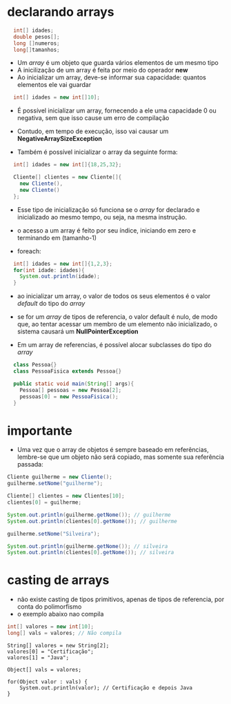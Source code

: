 # declarando arrays

```java
  int[] idades;
  double pesos[];
  long []numeros;
  long[]tamanhos;
```

* Um _array_ é um objeto que guarda vários elementos de um mesmo tipo
* A inicilização de um array é feita por meio do operador **new**
* Ao inicializar um array, deve-se informar sua capacidade: quantos elementos ele vai guardar

```java
  int[] idades = new int[]10];
```

* É possível inicializar um array, fornecendo a ele uma capacidade 0 ou negativa, sem que isso cause um erro de compilação
* Contudo, em tempo de execução, isso vai causar um **NegativeArraySizeException**


* Também é possível inicializar o array da seguinte forma:

```java
  int[] idades = new int[]{18,25,32};

  Cliente[] clientes = new Cliente[]{
    new Cliente(),
    new Cliente()
  };
```

* Esse tipo de inicialização só funciona se o _array_ for declarado e inicializado ao mesmo tempo, ou seja, na mesma instrução.

* o acesso a um array é feito por seu índice, iniciando em zero e terminando em (tamanho-1)

* foreach:

```java
  int[] idades = new int[]{1,2,3};
  for(int idade: idades){
    System.out.println(idade);
  }
```

* ao inicializar um array, o valor de todos os seus elementos é o valor _default_ do tipo do _array_
* se for um _array_ de tipos de referencia, o valor default é nulo, de modo que, ao tentar acessar um membro de um elemento não inicializado, o sistema causará um **NullPointerException**

* Em um array de referencias, é possível alocar subclasses do tipo do _array_

```java
  class Pessoa{}
  class PessoaFisica extends Pessoa{}

  public static void main(String[] args){
    Pessoa[] pessoas = new Pessoa[2];
    pessoas[0] = new PessoaFisica();
  }
```

# importante

* Uma vez que o array de objetos é sempre baseado em referências, lembre-se que um objeto não será copiado, mas somente sua referência passada:

```java
Cliente guilherme = new Cliente();
guilherme.setNome("guilherme");

Cliente[] clientes = new Clientes[10];
clientes[0] = guilherme;

System.out.println(guilherme.getNome()); // guilherme
System.out.println(clientes[0].getNome()); // guilherme

guilherme.setNome("Silveira");

System.out.println(guilherme.getNome()); // silveira
System.out.println(clientes[0].getNome()); // silveira
```

<!--verificar a questão dos ponteiros com listas, arrays, clone, copias de variaveis, etc.-->

# casting de arrays

* não existe casting de tipos primitivos, apenas de tipos de referencia, por conta do polimorfismo
* o exemplo abaixo nao compila

```java
int[] valores = new int[10];
long[] vals = valores; // Não compila
```

```
String[] valores = new String[2];
valores[0] = "Certificação";
valores[1] = "Java";

Object[] vals = valores;

for(Object valor : vals) {
    System.out.println(valor); // Certificação e depois Java
}
```
